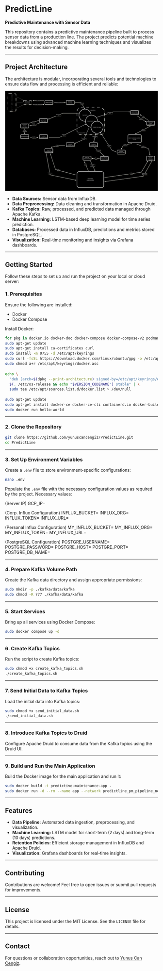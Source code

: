 # PredictLine

**Predictive Maintenance with Sensor Data**

This repository contains a predictive maintenance pipeline built to process sensor data from a production line. The project predicts potential machine breakdowns using advanced machine learning techniques and visualizes the results for decision-making.

---

## **Project Architecture**

The architecture is modular, incorporating several tools and technologies to ensure data flow and processing is efficient and reliable:

![Project Architecture](Flowcharts/Final%20Dark%20Flow%20Chart.jpg)

- **Data Sources:** Sensor data from InfluxDB.
- **Data Preprocessing:** Data cleaning and transformation in Apache Druid.
- **Kafka Topics:** Raw, processed, and predicted data managed through Apache Kafka.
- **Machine Learning:** LSTM-based deep learning model for time series prediction.
- **Databases:** Processed data in InfluxDB, predictions and metrics stored in PostgreSQL.
- **Visualization:** Real-time monitoring and insights via Grafana dashboards.

---

## **Getting Started**

Follow these steps to set up and run the project on your local or cloud server:

### **1. Prerequisites**
Ensure the following are installed:
- Docker
- Docker Compose

Install Docker:
```bash
for pkg in docker.io docker-doc docker-compose docker-compose-v2 podman-docker containerd runc; do sudo apt-get remove $pkg; done
sudo apt-get update
sudo apt-get install ca-certificates curl
sudo install -m 0755 -d /etc/apt/keyrings
sudo curl -fsSL https://download.docker.com/linux/ubuntu/gpg -o /etc/apt/keyrings/docker.asc
sudo chmod a+r /etc/apt/keyrings/docker.asc

echo \
  "deb [arch=$(dpkg --print-architecture) signed-by=/etc/apt/keyrings/docker.asc] https://download.docker.com/linux/ubuntu \
  $(. /etc/os-release && echo "$VERSION_CODENAME") stable" | \
  sudo tee /etc/apt/sources.list.d/docker.list > /dev/null
  
sudo apt-get update
sudo apt-get install docker-ce docker-ce-cli containerd.io docker-buildx-plugin docker-compose-plugin
sudo docker run hello-world
```

---

### **2. Clone the Repository**
```bash
git clone https://github.com/yunuscancengiz/PredictLine.git
cd PredictLine
```

---

### **3. Set Up Environment Variables**
Create a `.env` file to store environment-specific configurations:
```bash
nano .env
```
Populate the `.env` file with the necessary configuration values as required by the project.
Necessary values:

(Server IP)
GCP_IP=

(Corp. Influx Configuration)
INFLUX_BUCKET=
INFLUX_ORG=
INFLUX_TOKEN=
INFLUX_URL=

(Personal Influx Configuration)
MY_INFLUX_BUCKET=
MY_INFLUX_ORG=
MY_INFLUX_TOKEN=
MY_INFLUX_URL=

(PostgreSQL Configuration)
POSTGRE_USERNAME=
POSTGRE_PASSWORD=
POSTGRE_HOST=
POSTGRE_PORT=
POSTGRE_DB_NAME=

---

### **4. Prepare Kafka Volume Path**
Create the Kafka data directory and assign appropriate permissions:
```bash
sudo mkdir -p ./kafka/data/kafka
sudo chmod -R 777 ./kafka/data/kafka
```

---

### **5. Start Services**
Bring up all services using Docker Compose:
```bash
sudo docker compose up -d
```

---

### **6. Create Kafka Topics**
Run the script to create Kafka topics:
```bash
sudo chmod +x create_kafka_topics.sh
./create_kafka_topics.sh
```

---

### **7. Send Initial Data to Kafka Topics**
Load the initial data into Kafka topics:
```bash
sudo chmod +x send_initial_data.sh
./send_initial_data.sh
```

---

### **8. Introduce Kafka Topics to Druid**
Configure Apache Druid to consume data from the Kafka topics using the Druid UI.

---

### **9. Build and Run the Main Application**
Build the Docker image for the main application and run it:
```bash
sudo docker build -t predictive-maintenance-app .
sudo docker run -d --rm --name app --network predictline_pm_pipeline_network predictive-maintenance-app
```

---

## **Features**

- **Data Pipeline:** Automated data ingestion, preprocessing, and visualization.
- **Machine Learning:** LSTM model for short-term (2 days) and long-term (10 days) predictions.
- **Retention Policies:** Efficient storage management in InfluxDB and Apache Druid.
- **Visualization:** Grafana dashboards for real-time insights.

---

## **Contributing**
Contributions are welcome! Feel free to open issues or submit pull requests for improvements.

---

## **License**
This project is licensed under the MIT License. See the `LICENSE` file for details.

---

## **Contact**
For questions or collaboration opportunities, reach out to [Yunus Can Cengiz](https://github.com/yunuscancengiz).
